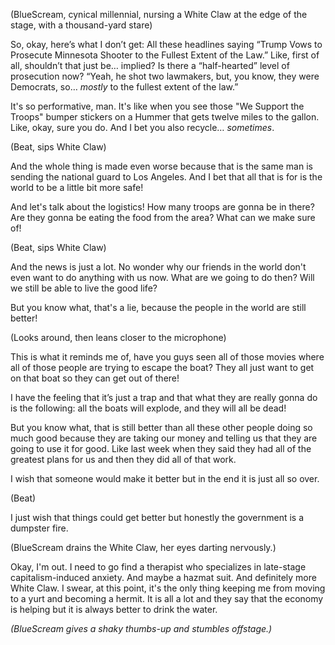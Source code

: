 (BlueScream, cynical millennial, nursing a White Claw at the edge of the stage, with a thousand-yard stare)

So, okay, here’s what I don’t get: All these headlines saying “Trump Vows to Prosecute Minnesota Shooter to the Fullest Extent of the Law.” Like, first of all, shouldn’t that just be… implied? Is there a “half-hearted” level of prosecution now? “Yeah, he shot two lawmakers, but, you know, they were Democrats, so… *mostly* to the fullest extent of the law.”

It's so performative, man. It's like when you see those "We Support the Troops" bumper stickers on a Hummer that gets twelve miles to the gallon. Like, okay, sure you do. And I bet you also recycle… *sometimes*.

(Beat, sips White Claw)

And the whole thing is made even worse because that is the same man is sending the national guard to Los Angeles. And I bet that all that is for is the world to be a little bit more safe!

And let's talk about the logistics! How many troops are gonna be in there? Are they gonna be eating the food from the area? What can we make sure of!

(Beat, sips White Claw)

And the news is just a lot. No wonder why our friends in the world don't even want to do anything with us now. What are we going to do then? Will we still be able to live the good life?

But you know what, that's a lie, because the people in the world are still better! 

(Looks around, then leans closer to the microphone)

This is what it reminds me of, have you guys seen all of those movies where all of those people are trying to escape the boat? They all just want to get on that boat so they can get out of there!

I have the feeling that it’s just a trap and that what they are really gonna do is the following: all the boats will explode, and they will all be dead!

But you know what, that is still better than all these other people doing so much good because they are taking our money and telling us that they are going to use it for good. Like last week when they said they had all of the greatest plans for us and then they did all of that work.

I wish that someone would make it better but in the end it is just all so over.

(Beat)

I just wish that things could get better but honestly the government is a dumpster fire.

(BlueScream drains the White Claw, her eyes darting nervously.)

Okay, I'm out. I need to go find a therapist who specializes in late-stage capitalism-induced anxiety. And maybe a hazmat suit. And definitely more White Claw. I swear, at this point, it's the only thing keeping me from moving to a yurt and becoming a hermit. It is all a lot and they say that the economy is helping but it is always better to drink the water.

*(BlueScream gives a shaky thumbs-up and stumbles offstage.)*